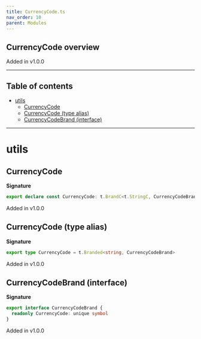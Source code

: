 ```yaml
---
title: CurrencyCode.ts
nav_order: 10
parent: Modules
---
```


## CurrencyCode overview

Added in v1.0.0

---

<h2 class="text-delta">Table of contents</h2>

- [utils](#utils)
  - [CurrencyCode](#currencycode)
  - [CurrencyCode (type alias)](#currencycode-type-alias)
  - [CurrencyCodeBrand (interface)](#currencycodebrand-interface)

---

# utils

## CurrencyCode

**Signature**

```ts
export declare const CurrencyCode: t.BrandC<t.StringC, CurrencyCodeBrand>
```

Added in v1.0.0

## CurrencyCode (type alias)

**Signature**

```ts
export type CurrencyCode = t.Branded<string, CurrencyCodeBrand>
```

Added in v1.0.0

## CurrencyCodeBrand (interface)

**Signature**

```ts
export interface CurrencyCodeBrand {
  readonly CurrencyCode: unique symbol
}
```

Added in v1.0.0

